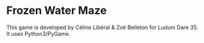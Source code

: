 Frozen Water Maze
=================

This game is developed by Céline Libéral & Zoé Belleton for Ludum Dare 35. It uses Python3/PyGame.
